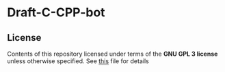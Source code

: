# Draft-C-CPP-bot

## License

Contents of this repository licensed under terms of the __GNU GPL 3 license__ unless otherwise specified. See [this](./LICENSE) file for details
